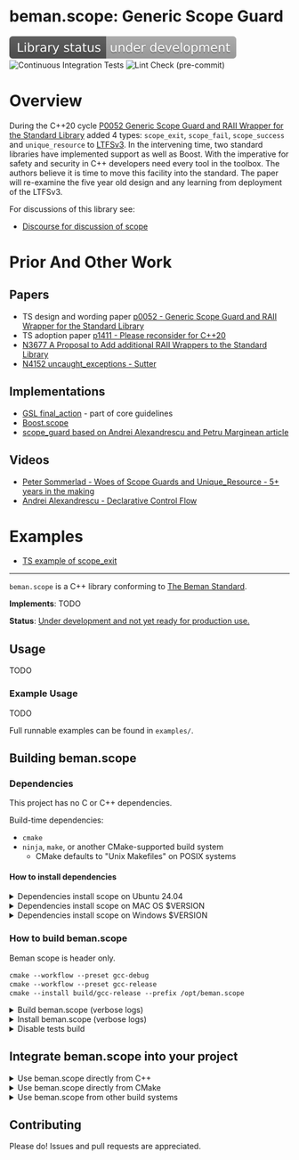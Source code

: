 <!--
SPDX-License-Identifier: Apache-2.0 WITH LLVM-exception
-->

# beman.scope: Generic Scope Guard

![Library Status](https://github.com/bemanproject/beman/blob/c6997986557ec6dda98acbdf502082cdf7335526/images/badges/beman_badge-beman_library_under_development.svg)
![Continuous Integration Tests](https://github.com/bemanproject/scope/actions/workflows/ci_tests.yml/badge.svg)
![Lint Check (pre-commit)](https://github.com/bemanproject/scope/actions/workflows/pre-commit.yml/badge.svg)

# Overview

During the C++20 cycle [P0052 Generic Scope Guard and RAII Wrapper for the Standard Library](https://wg21.link/P0052) added 4 types: `scope_exit`, `scope_fail`, `scope_success` and `unique_resource` to [LTFSv3](https://www.open-std.org/jtc1/sc22/wg21/docs/papers/2022/n4908#scopeguard).  In the intervening time, two standard libraries have implemented support as well as Boost. With the imperative for safety and security in C++ developers need every tool in the toolbox. The authors believe it is time to move this facility into the standard.  The paper will re-examine the five year old design and any learning from deployment of the LTFSv3.

For discussions of this library see:

- [Discourse for discussion of scope](https://discourse.bemanproject.org/t/scope-library/315)
# Prior And Other Work

## Papers

- TS design and wording paper [p0052 - Generic Scope Guard and RAII Wrapper for the Standard Library](https://wg21.link/p0052)
- TS adoption paper [p1411 - Please reconsider <scope> for C++20](https://wg21.link/p1411)
- [N3677 A Proposal to Add additional RAII Wrappers to the Standard Library](https://www.open-std.org/jtc1/sc22/wg21/docs/papers/2013/n3677.html)
- [N4152 uncaught_exceptions - Sutter](https://www.open-std.org/jtc1/sc22/wg21/docs/papers/2014/n4152.pdf)

## Implementations

- [GSL final_action](https://github.com/microsoft/GSL/blob/main/include/gsl/util) - part of core guidelines
- [Boost.scope](https://www.boost.org/doc/libs/1_87_0/libs/scope/doc/html/index.html)
- [scope_guard based on Andrei Alexandrescu and Petru Marginean article](https://ricab.github.io/scope_guard)

## Videos

- [Peter Sommerlad - Woes of Scope Guards and Unique_Resource - 5+ years in the making](https://www.youtube.com/watch?v=O1sK__G5Nrg)
- [Andrei Alexandrescu - Declarative Control Flow](https://www.youtube.com/watch?v=WjTrfoiB0MQ)
# Examples

- [TS example of scope_exit](https://godbolt.org/z/T5KhTYjP7)

---

`beman.scope` is a C++ library conforming to [The Beman Standard](https://github.com/bemanproject/beman/blob/main/docs/BEMAN_STANDARD.md).

**Implements**: TODO

**Status**: [Under development and not yet ready for production use.](https://github.com/bemanproject/beman/blob/main/docs/BEMAN_LIBRARY_MATURITY_MODEL.md#under-development-and-not-yet-ready-for-production-use)

## Usage

TODO

### Example Usage

TODO

Full runnable examples can be found in `examples/`.

## Building beman.scope

### Dependencies

This project has no C or C++ dependencies.

Build-time dependencies:

- `cmake`
- `ninja`, `make`, or another CMake-supported build system
  - CMake defaults to "Unix Makefiles" on POSIX systems

#### How to install dependencies

<!-- TODO Darius: rewrite section!-->

<details>
<summary>Dependencies install scope on Ubuntu 24.04  </summary>

<!-- TODO Darius: rewrite section!-->

```shell
# Install tools:
apt-get install -y cmake make ninja-build

# Toolchains:
apt-get install                           \
  g++-14 gcc-14 gcc-13 g++-14             \
  clang-18 clang++-18 clang-17 clang++-17
```

</details>

<details>
<summary>Dependencies install scope on MAC OS $VERSION </summary>

<!-- TODO Darius: rewrite section!-->
```shell
# TODO
```

</details>

<details>
<summary>Dependencies install scope on Windows $VERSION  </summary>
<!-- TODO Darius: rewrite section!-->

```shell
# TODO
```

</details>

### How to build beman.scope

Beman scope is header only.

```shell
cmake --workflow --preset gcc-debug
cmake --workflow --preset gcc-release
cmake --install build/gcc-release --prefix /opt/beman.scope
```

<details>
<summary> Build beman.scope (verbose logs) </summary>

```shell
# Configure beman.scope via gcc-debug workflow for development.
$ cmake --workflow --preset gcc-debug
Executing workflow step 1 of 3: configure preset "gcc-debug"

Preset CMake variables:

  CMAKE_BUILD_TYPE="Debug"
  CMAKE_CXX_COMPILER="g++"
  CMAKE_CXX_FLAGS="-fsanitize=address -fsanitize=pointer-compare -fsanitize=pointer-subtract -fsanitize=leak -fsanitize=undefined"
  CMAKE_CXX_STANDARD="20"

TODO

# Run examples.
$ TODO

```

</details>

<details>
<summary> Install beman.scope (verbose logs) </summary>

```shell
# Install build artifacts from `build` directory into `opt/beman.scope` path.
$ cmake --install build/gcc-release --prefix /opt/beman.scope
-- Install configuration: "RelWithDebInfo"
-- Up-to-date: /opt/beman.scope/lib/libbeman.exemplar.a
-- Up-to-date: /opt/beman.scope/include/beman/exemplar/identity.hpp


# Check tree.
$ tree /opt/beman.scope
/opt/beman.scope
├── include
│   └── beman
│       └── scope
│           └── scope.hpp


4 directories, 2 files
```

</details>

<details>
<summary> Disable tests build </summary>

To build this project with tests disabled (and their dependencies),
simply use `BEMAN_EXEMPLAR_BUILD_TESTING=OFF` as documented in upstream [CMake documentation](https://cmake.org/cmake/help/latest/module/CTest.html):

```shell
cmake -B build -S . -DBEMAN_EXEMPLAR_BUILD_TESTING=OFF
```

</details>

## Integrate beman.scope into your project

<details>
<summary> Use beman.scope directly from C++ </summary>
<!-- TODO Darius: rewrite section!-->

If you want to use `beman.scope` from your project,
you can include `beman/scope/*.hpp`  files from your C++ source files

```cpp
#include <beman/scope/identity.hpp>
```

and directly link with `libbeman.scope.a`

```shell
# Assume /opt/beman.scope staging directory.
$ c++ -o identity_usage examples/identity_usage.cpp \
    -I /opt/beman.scope/include/ \
    -L/opt/beman.scope/lib/ -lbeman.exemplar
```

</details>

<details>
<summary> Use beman.scope directly from CMake </summary>

<!-- TODO Darius: rewrite section! Add examples. -->

For CMake based projects, you will need to use the `beman.scope` CMake module to define the `beman::exemplar` CMake target:

```cmake
find_package(beman.scope REQUIRED)
```

You will also need to add `beman::scope`
to the link libraries of any libraries or executables that include `beman/scope/*.hpp` in their source or header file.

```cmake
target_link_libraries(yourlib PUBLIC beman::scope)
```

</details>

<details>
<summary> Use beman.scope from other build systems </summary>

<!-- TODO Darius: rewrite section! Add examples. -->

Build systems that support `pkg-config` by providing a `beman.scope.pc` file.
Build systems that support interoperation via `pkg-config` should be able to detect `beman.scope` for you automatically.

</details>

## Contributing

Please do! Issues and pull requests are appreciated.
